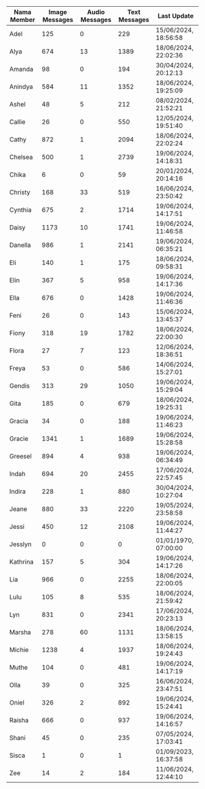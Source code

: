 | Nama Member | Image Messages | Audio Messages | Text Messages | Last Update |
| ------ | -------------- | -------------- | ------------- | ------------ |
| Adel | 125 | 0 | 229 | 15/06/2024, 18:56:58 |
| Alya | 674 | 13 | 1389 | 18/06/2024, 22:02:36 |
| Amanda | 98 | 0 | 194 | 30/04/2024, 20:12:13 |
| Anindya | 584 | 11 | 1352 | 18/06/2024, 19:25:09 |
| Ashel | 48 | 5 | 212 | 08/02/2024, 21:52:21 |
| Callie | 26 | 0 | 550 | 12/05/2024, 19:51:40 |
| Cathy | 872 | 1 | 2094 | 18/06/2024, 22:02:24 |
| Chelsea | 500 | 1 | 2739 | 19/06/2024, 14:18:31 |
| Chika | 6 | 0 | 59 | 20/01/2024, 20:14:16 |
| Christy | 168 | 33 | 519 | 16/06/2024, 23:50:42 |
| Cynthia | 675 | 2 | 1714 | 19/06/2024, 14:17:51 |
| Daisy | 1173 | 10 | 1741 | 19/06/2024, 11:46:58 |
| Danella | 986 | 1 | 2141 | 19/06/2024, 06:35:21 |
| Eli | 140 | 1 | 175 | 18/06/2024, 09:58:31 |
| Elin | 367 | 5 | 958 | 19/06/2024, 14:17:36 |
| Ella | 676 | 0 | 1428 | 19/06/2024, 11:46:36 |
| Feni | 26 | 0 | 143 | 15/06/2024, 13:45:37 |
| Fiony | 318 | 19 | 1782 | 18/06/2024, 22:00:30 |
| Flora | 27 | 7 | 123 | 12/06/2024, 18:36:51 |
| Freya | 53 | 0 | 586 | 14/06/2024, 15:27:01 |
| Gendis | 313 | 29 | 1050 | 19/06/2024, 15:29:04 |
| Gita | 185 | 0 | 679 | 18/06/2024, 19:25:31 |
| Gracia | 34 | 0 | 188 | 19/06/2024, 11:46:23 |
| Gracie | 1341 | 1 | 1689 | 19/06/2024, 15:28:58 |
| Greesel | 894 | 4 | 938 | 19/06/2024, 06:34:49 |
| Indah | 694 | 20 | 2455 | 17/06/2024, 22:57:45 |
| Indira | 228 | 1 | 880 | 30/04/2024, 10:27:04 |
| Jeane | 880 | 33 | 2220 | 19/05/2024, 23:58:58 |
| Jessi | 450 | 12 | 2108 | 19/06/2024, 11:44:27 |
| Jesslyn | 0 | 0 | 0 | 01/01/1970, 07:00:00 |
| Kathrina | 157 | 5 | 304 | 19/06/2024, 14:17:26 |
| Lia | 966 | 0 | 2255 | 18/06/2024, 22:00:05 |
| Lulu | 105 | 8 | 535 | 18/06/2024, 21:59:42 |
| Lyn | 831 | 0 | 2341 | 17/06/2024, 20:23:13 |
| Marsha | 278 | 60 | 1131 | 18/06/2024, 13:58:15 |
| Michie | 1238 | 4 | 1937 | 18/06/2024, 19:24:43 |
| Muthe | 104 | 0 | 481 | 19/06/2024, 14:17:19 |
| Olla | 39 | 0 | 325 | 16/06/2024, 23:47:51 |
| Oniel | 326 | 2 | 892 | 19/06/2024, 15:24:41 |
| Raisha | 666 | 0 | 937 | 19/06/2024, 14:16:57 |
| Shani | 45 | 0 | 235 | 07/05/2024, 17:03:41 |
| Sisca | 1 | 0 | 1 | 01/09/2023, 16:37:58 |
| Zee | 14 | 2 | 184 | 11/06/2024, 12:44:10 |

